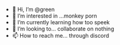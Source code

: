 - 👋 Hi, I’m @green
- 👀 I’m interested in ...monkey porn
- 🌱 I’m currently learning how too speek
- 💞️ I’m looking to... collaborate on nothing
- 📫 How to reach me... through discord

<!---
uername112/uername112 is a ✨ special ✨ repository because its `README.md` (this file) appears on your GitHub profile.
You can click the Preview link to take a look at your changes.
--->
